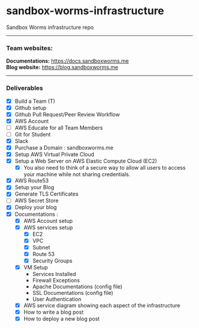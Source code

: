 # sandbox-worms-infrastructure #
Sandbox Worms infrastructure repo

----------


### Team websites: ###
**Documentations:** https://docs.sandboxworms.me  
**Blog website:** https://blog.sandboxworms.me  

----------

### Deliverables ###



- [x] Build a Team (T)
- [x] Github setup
- [x] Github Pull Request/Peer Review Workflow
- [x] AWS Account
- [ ] AWS Educate for all Team Members
- [ ] Git for Student
- [x] Slack
- [x] Purchase a Domain : sandboxworms.me
- [x] Setup AWS Virtual Private Cloud
- [x] Setup a Web Server on AWS Elastic Compute Cloud (EC2)
	- [x] You also need to think of a secure way to allow all users to access your machine while not
sharing credentials. 
- [x] AWS Route53
- [x] Setup your Blog
- [x] Generate TLS Certificates
- [ ] AWS Secret Store
- [x] Deploy your blog
- [x] Documentations : 
	- [x] AWS Account setup
	- [x] AWS services setup
		- [x] EC2
		- [x] VPC 
		- [x] Subnet
		- [x] Route 53
		- [x] Security Groups
	- [x] VM Setup
		- Services Installed
		- Firewall Exceptions
		- Apache Documentations (config file)
		- SSL Documentations (config file)
		- User Authentication
	- [x] AWS service diagram showing each aspect of the infrastructure
	- [x] How to write a blog post
	- [x] How to deploy a new blog post